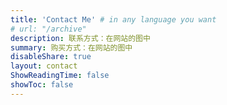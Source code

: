 ```yaml
---
title: 'Contact Me' # in any language you want
# url: "/archive"
description: 联系方式：在网站的图中
summary: 购买方式：在网站的图中
disableShare: true
layout: contact
ShowReadingTime: false
showToc: false
---
```


